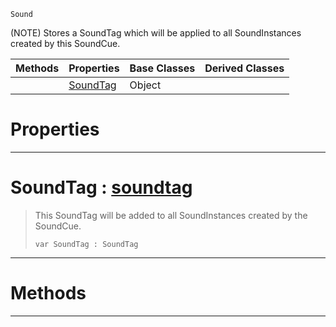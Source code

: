  `Sound`

(NOTE) Stores a SoundTag which will be applied to all SoundInstances created by this SoundCue.

|Methods|Properties|Base Classes|Derived Classes|
|---|---|---|---|
| |[ SoundTag](https://github.com/zeroengineteam/ZeroDocs/code_reference/class_reference/soundtagentry.markdown#soundtag-zero-engine-doc)|Object| |


 #  Properties


---  
 #  SoundTag : [soundtag](https://github.com/zeroengineteam/ZeroDocs/code_reference/class_reference/soundtag.markdown)

> This SoundTag will be added to all SoundInstances created by the SoundCue.
> ``` lang=cpp, name=Zilch
> var SoundTag : SoundTag


---  
 #  Methods


---  
 

 